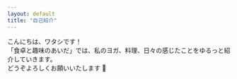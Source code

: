 ```yaml
---
layout: default
title: "自己紹介"
---
```


こんにちは、ワタシです！  
「食卓と趣味のあいだ」では、私のヨガ、料理、日々の感じたことをゆるっと紹介していきます。  
どうぞよろしくお願いいたします 🌿
